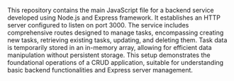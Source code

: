 This repository contains the main JavaScript file for a backend service developed using Node.js and Express framework. It establishes an HTTP server configured to listen on port 3000. The service includes comprehensive routes designed to manage tasks, encompassing creating new tasks, retrieving existing tasks, updating, and deleting them. Task data is temporarily stored in an in-memory array, allowing for efficient data manipulation without persistent storage. This setup demonstrates the foundational operations of a CRUD application, suitable for understanding basic backend functionalities and Express server management.